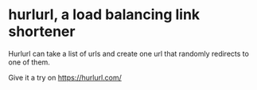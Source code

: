 # hurlurl, a load balancing link shortener

Hurlurl can take a list of urls and create one url that randomly redirects to one of them.

Give it a try on https://hurlurl.com/
